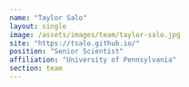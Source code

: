 ```yaml
---
name: "Taylor Salo"
layout: single
image: /assets/images/team/taylor-salo.jpg
site: "https://tsalo.github.io/"
position: "Senior Scientist"
affiliation: "University of Pennsylvania"
section: team
---
```

